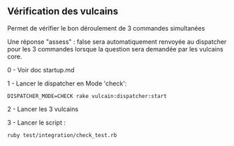 Vérification des vulcains
--------------------------

Permet de vérifier le bon déroulement de 3 commandes simultanées

Une réponse "assess" : false sera automatiquement renvoyée au dispatcher pour les 3 commandes lorsque la question sera demandée par les vulcains core.

0 - Voir doc startup.md

1 -  Lancer le dispatcher en Mode 'check':

	DISPATCHER_MODE=CHECK rake vulcain:dispatcher:start 

2 - Lancer les 3 vulcains
		
3 - Lancer le script :

	ruby test/integration/check_test.rb
	